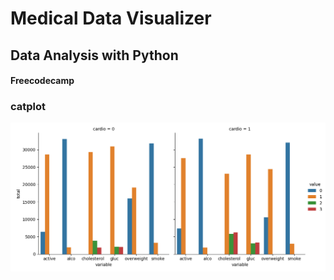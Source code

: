 # Medical Data Visualizer
## Data Analysis with Python
#### Freecodecamp

### catplot
!['catplot'](https://github.com/achannaung/Project/blob/main/Freecodecamp/Medical_Data_Visualizer/catplot.png?raw=true)
